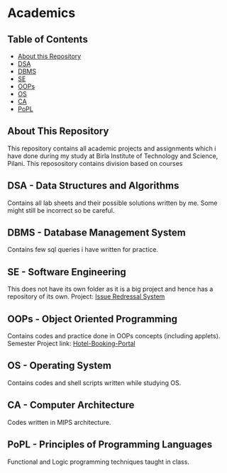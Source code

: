 # Academics

## Table of Contents

 - [About this Repository](#about-this-repository)
 - [DSA](#dsa---data-structures-and-algorithms)
 - [DBMS](#dbms---database-management-system)
 - [SE](#se---software-engineering)
 - [OOPs](#oops---object-oriented-programming)
 - [OS](#os---operating-system)
 - [CA](#ca---computer-architecture)
 - [PoPL](#popl---principles-of-programming-languages)


## About This Repository

This repository contains all academic projects and assignments which i have done during my study at Birla Institute of Technology and Science, Pilani.
This reposository contains division based on courses


## DSA - Data Structures and Algorithms

Contains all lab sheets and their possible solutions written by me. Some might still be incorrect so be careful.


## DBMS - Database Management System

Contains few sql queries i have written for practice.


## SE - Software Engineering

This does not have its own folder as it is a big project and hence has a repository of its own.
Project: [Issue Redressal System](https://github.com/RikilG/household_issue_redressal_system)


## OOPs - Object Oriented Programming

Contains codes and practice done in OOPs concepts (including applets).  
Semester Project link: [Hotel-Booking-Portal](https://github.com/RikilG/Hotel-Booking-Portal)


## OS - Operating System

Contains codes and shell scripts written while studying OS.


## CA - Computer Architecture

Codes written in MIPS architecture.


## PoPL - Principles of Programming Languages

Functional and Logic programming techniques taught in class.